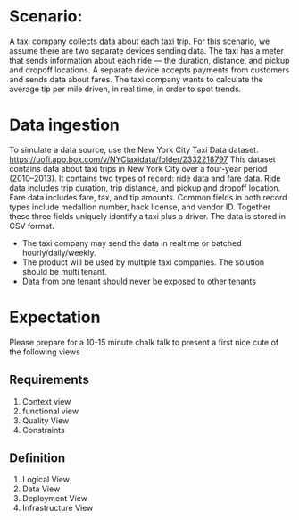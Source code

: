 # Scenario: 
A taxi company collects data about each taxi trip. 
For this scenario, we assume there are two separate devices sending data. 
The taxi has a meter that sends information about each ride — the duration, distance, and pickup and dropoff locations. 
A separate device accepts payments from customers and sends data about fares. 
The taxi company wants to calculate the average tip per mile driven, in real time, in order to spot trends.

# Data ingestion
To simulate a data source, use the New York City Taxi Data dataset.
https://uofi.app.box.com/v/NYCtaxidata/folder/2332218797
This dataset contains data about taxi trips in New York City over a four-year period (2010–2013). It contains two types of record: ride data and fare data. Ride data includes trip duration, trip distance, and pickup and dropoff location. Fare data includes fare, tax, and tip amounts. Common fields in both record types include medallion number, hack license, and vendor ID. Together these three fields uniquely identify a taxi plus a driver. The data is stored in CSV format.

* The taxi company may send the data in realtime or batched hourly/daily/weekly.
* The product will be used by multiple taxi companies. The solution should be multi tenant.
* Data from one tenant should never be exposed to other tenants

# Expectation
Please prepare for a 10-15 minute chalk talk to present a first nice cute of the following views
## Requirements
1. Context view
2. functional view
3. Quality View
4. Constraints
## Definition
1. Logical View
2. Data View
3. Deployment View
4. Infrastructure View

